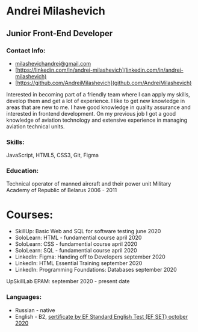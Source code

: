 



# Andrei Milashevich

## Junior Front-End Developer



### Contact Info:
* <milashevichandrei@gmail.com>
* [https://linkedin.com/in/andrei-milashevich](linkedin.com/in/andrei-milashevich)
* [https://github.com/AndreiMilashevich](github.com/AndreiMilashevich)

Interested in becoming part of a friendly team where I can apply my skills, develop them and get a lot of experience.
I like to get new knowledge in areas that are new to me.
I have good knowledge in quality assurance and interested in frontend development.
On my previous job I got a good knowledge of aviation technology and extensive experience in managing aviation technical units.


### Skills:

JavaScript, HTML5, CSS3, Git, Figma


### Education: 

Technical operator of manned aircraft and their power unit
Military Academy of Republic of Belarus
2006 - 2011

# Courses:
* SkillUp: Basic Web and SQL for software testing june 2020
* SoloLearn: HTML - fundamential course april 2020
* SoloLearn: CSS - fundamential course april 2020
* SoloLearn: SQL - fundamential course april 2020
* LinkedIn: Figma: Handing off to Developers september 2020
* LinkedIn: HTML Essential Training september 2020
* LinkedIn: Programming Foundations: Databases september 2020

UpSkillLab EPAM: september 2020 - present date

### Languages: 
* Russian - native
* English - B2,  [sertificate by EF Standard English Test (EF SET) october 2020](https://www.efset.org/cert/zo1uQz)
		 